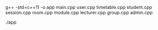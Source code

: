 g++ -std=c++11 -o app main.cpp user.cpp timetable.cpp student.cpp session.cpp room.cpp module.cpp lecturer.cpp group.cpp admin.cpp

./app